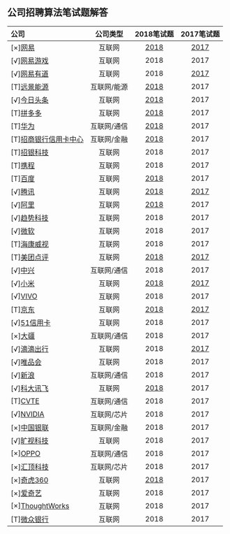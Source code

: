 
## 公司招聘算法笔试题解答

|公司|公司类型|2018笔试题|2017笔试题|
|:---|:----:|:----:|:---:|
|[×][网易](http://campus.163.com/#/home)|互联网|[2018](https://github.com/LyricYang/Internet-Recruiting-Algorithm-Problems/blob/master/InternetRecruitingAlgorithmProblems/NETEASE/Problem%20Description%202018.md)|[2017](https://github.com/LyricYang/Internet-Recruiting-Algorithm-Problems/blob/master/InternetRecruitingAlgorithmProblems/NETEASE/Problem%20Description%202017.md)|
|[√][网易游戏](http://game.campus.163.com/index.html)|互联网|2018|2017|
|[√][网易有道](http://job.youdao.com/)|互联网|2018|[2017](https://github.com/LyricYang/Internet-Recruiting-Algorithm-Problems/blob/master/InternetRecruitingAlgorithmProblems/YOUDAO/Problem%20Description%202017.md)|
|[T][远景能源](https://recruit.envisioncn.com/)|互联网/能源|[2018](https://github.com/LyricYang/Internet-Recruiting-Algorithm-Problems/blob/master/InternetRecruitingAlgorithmProblems/ENVISION/Problem%20Description%202018.md)|2017|
|[√][今日头条](https://job.bytedance.com/campus)|互联网|[2018](https://github.com/LyricYang/Internet-Recruiting-Algorithm-Problems/blob/master/InternetRecruitingAlgorithmProblems/TOUTIAO/Problem%20Description%202018.md)|2017|
|[T][拼多多](http://www.pinduoduo.com/campus.html)|互联网|[2018](https://github.com/LyricYang/Internet-Recruiting-Algorithm-Problems/blob/master/InternetRecruitingAlgorithmProblems/PINDUODUO/Problem%20Description%202018.md)|2017|
|[T][华为](http://career.huawei.com/reccampportal/campus4_index.html#campus4/pages/home/freshGraduate.html?type=2&faqtype=1)|互联网/通信|[2018](https://github.com/LyricYang/Internet-Recruiting-Algorithm-Problems/blob/master/InternetRecruitingAlgorithmProblems/HUAWEI/Problem%20Description%202018.md)|2017|
|[T][招商银行信用卡中心](http://cmbcc.zhiye.com/campus)|互联网/金融|[2018](https://github.com/LyricYang/Internet-Recruiting-Algorithm-Problems/blob/master/InternetRecruitingAlgorithmProblems/MERCHANTSBANK/Problem%20Description%202018.md)|2017|
|[T][招银科技](https://cmbnt.cmbchina.com/bulletin/cmbnt2018/index.html)|互联网|2018|2017|
|[T][携程](http://campus.ctrip.com/)|互联网|2018|2017|
|[T][百度](https://talent.baidu.com/external/baidu/campus.html#/campus)|互联网|[2018](https://github.com/LyricYang/Internet-Recruiting-Algorithm-Problems/blob/master/InternetRecruitingAlgorithmProblems/Baidu/Problem%20Description%202018.md)|2017|
|[√][腾讯](https://join.qq.com/index.php)|互联网|[2018](https://github.com/LyricYang/Internet-Recruiting-Algorithm-Problems/blob/master/InternetRecruitingAlgorithmProblems/TENCENT/Problem%20Description%202018.md)|[2017](https://github.com/LyricYang/Internet-Recruiting-Algorithm-Problems/blob/master/InternetRecruitingAlgorithmProblems/TENCENT/Problem%20Description%202017.md)|
|[√][阿里](https://campus.alibaba.com/index.htm)|互联网|[2018](https://github.com/LyricYang/Internet-Recruiting-Algorithm-Problems/blob/master/InternetRecruitingAlgorithmProblems/ALiBaba/Problem%20Description%202018.md)|2017|
|[√][趋势科技](http://campus.51job.com/trendmicro2018/job.html)|互联网|2018|2017|
|[√][微软](http://www.joinms.com/cn_c/index.html)|互联网|2018|2017|
|[T][海康威视](http://campus.hikvision.com/home)|互联网|2018|2017|
|[T][美团点评](https://campus.meituan.com/#/)|互联网|[2018](https://github.com/LyricYang/Internet-Recruiting-Algorithm-Problems/blob/master/InternetRecruitingAlgorithmProblems/InternetRecruitingAlgorithmProblems/MEITUAN/Problem%20Description%202018.md)|[2017](https://github.com/LyricYang/Internet-Recruiting-Algorithm-Problems/blob/master/InternetRecruitingAlgorithmProblems/MEITUAN/Problem%20Description%202017.md)|
|[√][中兴](http://job.zte.com.cn/)|互联网/通信|2018|2017|[内推方式](https://www.nowcoder.com/discuss/95609)|
|[√][小米](http://hr.xiaomi.com/campus/process)|互联网|[2018](https://github.com/LyricYang/Internet-Recruiting-Algorithm-Problems/blob/master/InternetRecruitingAlgorithmProblems/MI/Problem%20Description%202018.md)|[2017](https://github.com/LyricYang/Internet-Recruiting-Algorithm-Problems/blob/master/InternetRecruitingAlgorithmProblems/MI/Problem%20Description%202017.md)|
|[√][VIVO](http://hr.vivo.com/wt/vivo/web/index/CompvivoPagerecruit_School)|互联网|2018|2017|
|[T][京东](http://campus.jd.com/home)|互联网|[2018](https://github.com/LyricYang/Internet-Recruiting-Algorithm-Problems/blob/master/InternetRecruitingAlgorithmProblems/JD/Problem%20Description%202018.md)|[2017](https://github.com/LyricYang/Internet-Recruiting-Algorithm-Problems/blob/master/InternetRecruitingAlgorithmProblems/JD/Problem%20Description%202017.md)|
|[√][51信用卡](http://job.u51.com/Campus/)|互联网|2018|2017|
|[×][大疆](https://we.dji.com/zh-CN/)|互联网/通信|2018|2017|
|[√][滴滴出行](http://campus.didichuxing.com/campus)|互联网|2018|[2017](https://github.com/LyricYang/Internet-Recruiting-Algorithm-Problems/blob/master/InternetRecruitingAlgorithmProblems/DIDI/Problem%20Description%202017.md)|
|[√][唯品会](http://campus.vip.com/)|互联网|2018|2017||2018-09-12|
|[√][新浪](http://career.sina.com.cn/welcome.html)|互联网/通信|2018|2017|03UVQ|2018-09-14|
|[√][科大讯飞](https://iflytek.cheng95.com/other/campus)|互联网|[2018](https://github.com/LyricYang/Internet-Recruiting-Algorithm-Problems/blob/master/InternetRecruitingAlgorithmProblems/IFLYTEK/Problem%20Description%202018.md)|2017|
|[T][CVTE](http://campus.cvte.com/)|互联网/通信|2018|2017|
|[√][NVIDIA](http://campus.51job.com/nvidia/)|互联网/芯片|2018|2017|
|[×][中国银联](https://billcloud.unionpay.com/wxweb/UPJob/index)|互联网/金融|2018|2017|
|[√][旷视科技](https://www.megvii.com/campus/)|互联网|2018|2017||2018-09-10|
|[×][OPPO](http://oppotqp.zhaopin.com/index.html)|互联网/通信|2018|2017|
|[×][汇顶科技](http://www.goodix.com/campus/)|互联网/芯片|2018|2017||2018-08-17|
|[×][奇虎360](http://hr.360.cn/)|互联网|[2018](https://github.com/LyricYang/Internet-Recruiting-Algorithm-Problems/blob/master/InternetRecruitingAlgorithmProblems/360/Problem%20Description%202018.md)|2017|
|[×][爱奇艺](http://zhaopin.iqiyi.com/)|互联网|2018|2017|
|[×][ThoughtWorks](https://join.thoughtworks.cn)|互联网|2018|2017|
|[T][微众银行](https://webank.cheng95.com/positions/campus_recruitment?channel=1&project_id=2)|互联网|2018|2017|
